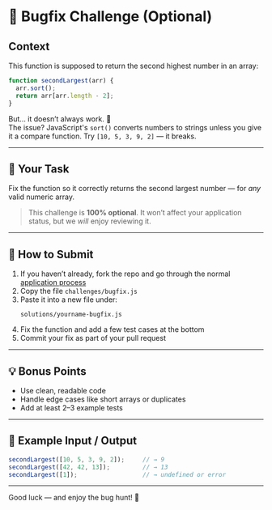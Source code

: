 # 🐛 Bugfix Challenge (Optional)

## Context
This function is supposed to return the second highest number in an array:

```js
function secondLargest(arr) {
  arr.sort();
  return arr[arr.length - 2];
}
```

But… it doesn’t always work. 😬  
The issue? JavaScript's `sort()` converts numbers to strings unless you give it a compare function. Try `[10, 5, 3, 9, 2]` — it breaks.

---

## 🎯 Your Task

Fix the function so it correctly returns the second largest number — for *any* valid numeric array.

> This challenge is **100% optional**. It won’t affect your application status, but we *will* enjoy reviewing it.

---

## 🧪 How to Submit

1. If you haven’t already, fork the repo and go through the normal [application process](../APPLYING.md)
2. Copy the file `challenges/bugfix.js`
3. Paste it into a new file under:
   ```
   solutions/yourname-bugfix.js
   ```
4. Fix the function and add a few test cases at the bottom
5. Commit your fix as part of your pull request

---

## 💡 Bonus Points

- Use clean, readable code
- Handle edge cases like short arrays or duplicates
- Add at least 2–3 example tests

---

## 🛑 Example Input / Output

```js
secondLargest([10, 5, 3, 9, 2]);     // → 9
secondLargest([42, 42, 13]);         // → 13
secondLargest([1]);                  // → undefined or error
```

---

Good luck — and enjoy the bug hunt! 🐞